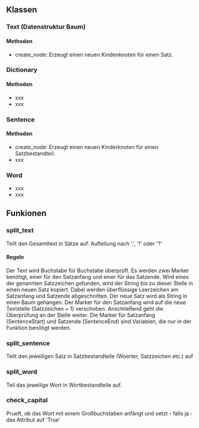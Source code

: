## Klassen

### Text (Datenstruktur Baum)

#### Methoden
- create_node: Erzeugt einen neuen Kindenknoten für einen Satz.

### Dictionary

#### Methoden
- xxx
- xxx

### Sentence

#### Methoden
- create_node: Erzeugt einen neuen Kinderknoten für einen Satzbestandteil.
- xxx

### Word
- xxx
- xxx


## Funkionen

### split_text
Teilt den Gesamttext in Sätze auf. Aufteilung nach '.', '!' oder '?'
#### Regeln
Der Text wird Buchstabe für Buchstabe überprüft.
Es werden zwei Marker benötigt, einer für den Satzanfang und einer für das Satzende.
Wird eines der genannten Satzzeichen gefunden, wird der String bis zu dieser Stelle in einen neuen Satz kopiert. Dabei werden überflüssige Leerzeichen am Satzanfang und Satzende abgeschnitten. Der neue Satz wird als String in einen Baum gehangen. Der Marker für den Satzanfang wird auf die neue Textstelle (Satzzeichen + 1) verschoben. Anschließend geht die Überprüfung an der Stelle weiter.
Die Marker für Satzanfang (SentenceStart) und Satzende (SentenceEnd) sind Variablen, die nur in der Funktion benötigt werden.

### split_sentence
Teilt den jeweiligen Satz in Satzbestandteile (Woerter, Satzzeichen etc.) auf
### split_word
Teil das jeweilige Wort in Wortbestandteile auf.
### check_capital
Prueft, ob das Wort mit einem Großbuchstaben anfängt und setzt - falls ja - das Attribut auf 'True'
